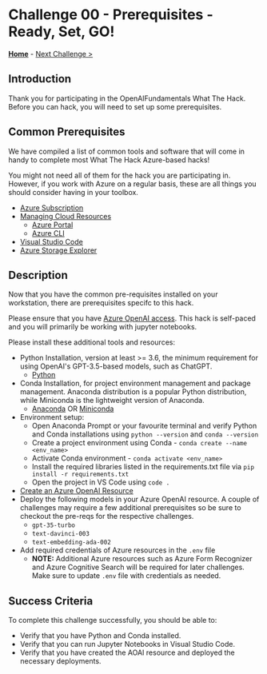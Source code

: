 # Challenge 00 - Prerequisites - Ready, Set, GO!

**[Home](../README.md)** - [Next Challenge >](./Challenge-01.md)

## Introduction

Thank you for participating in the OpenAIFundamentals What The Hack. Before you can hack, you will need to set up some prerequisites.

## Common Prerequisites

We have compiled a list of common tools and software that will come in handy to complete most What The Hack Azure-based hacks!

You might not need all of them for the hack you are participating in. However, if you work with Azure on a regular basis, these are all things you should consider having in your toolbox.

<!-- If you are editing this template manually, be aware that these links are only designed to work if this Markdown file is in the /xxx-HackName/Student/ folder of your hack. -->

- [Azure Subscription](../../../000-HowToHack/WTH-Common-Prerequisites.md#azure-subscription)
- [Managing Cloud Resources](../../../000-HowToHack/WTH-Common-Prerequisites.md#managing-cloud-resources)
  - [Azure Portal](../../../000-HowToHack/WTH-Common-Prerequisites.md#azure-portal)
  - [Azure CLI](../../../000-HowToHack/WTH-Common-Prerequisites.md#azure-cli)
- [Visual Studio Code](../../../000-HowToHack/WTH-Common-Prerequisites.md#visual-studio-code)
- [Azure Storage Explorer](../../../000-HowToHack/WTH-Common-Prerequisites.md#azure-storage-explorer)

## Description

Now that you have the common pre-requisites installed on your workstation, there are prerequisites specifc to this hack. 

Please ensure that you have [Azure OpenAI access](https://aka.ms/oaiapply). This hack is self-paced and you will primarily be working with jupyter notebooks.

Please install these additional tools and resources:

- Python Installation, version at least \>= 3.6, the minimum requirement for using OpenAI's GPT-3.5-based models, such as ChatGPT.
  - [Python](https://www.python.org/downloads)
- Conda Installation, for project environment management and package management. Anaconda distribution is a popular Python distribution, while Miniconda is the lightweight version of Anaconda.
  - [Anaconda](https://docs.anaconda.com/anaconda/install) OR [Miniconda](https://docs.conda.io/en/latest/miniconda.html)
- Environment setup:
  - Open Anaconda Prompt or your favourite terminal and verify Python and Conda installations using `python --version` and `conda --version`
  - Create a project environment using Conda - `conda create --name <env_name>`
  - Activate Conda environment - `conda activate <env_name>`
  - Install the required libraries listed in the requirements.txt file via `pip install -r requirements.txt`
  - Open the project in VS Code using `code .`
- [Create an Azure OpenAI Resource](https://learn.microsoft.com/en-us/azure/cognitive-services/openai/overview) 
- Deploy the following models in your Azure OpenAI resource. A couple of challenges may require a few additional prerequisites so be sure to checkout the pre-reqs for the respective challenges. 
  - `gpt-35-turbo`
  - `text-davinci-003`
  - `text-embedding-ada-002`
- Add required credentials of Azure resources in the `.env` file
  - **NOTE:** Additional Azure resources such as Azure Form Recognizer and Azure Cognitive Search will be required for later challenges. Make sure to update ``.env`` file with credentials as needed. 

## Success Criteria

To complete this challenge successfully, you should be able to:

- Verify that you have Python and Conda installed.
- Verify that you can run Jupyter Notebooks in Visual Studio Code.
- Verify that you have created the AOAI resource and deployed the necessary deployments.

